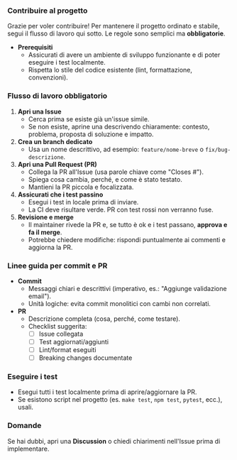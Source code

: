 ### Contribuire al progetto

Grazie per voler contribuire! Per mantenere il progetto ordinato e stabile, segui il flusso di lavoro qui sotto. Le regole sono semplici ma **obbligatorie**.

- **Prerequisiti**
  - Assicurati di avere un ambiente di sviluppo funzionante e di poter eseguire i test localmente.
  - Rispetta lo stile del codice esistente (lint, formattazione, convenzioni).

### Flusso di lavoro obbligatorio

1. **Apri una Issue**
   - Cerca prima se esiste già un'issue simile.
   - Se non esiste, aprine una descrivendo chiaramente: contesto, problema, proposta di soluzione e impatto.
2. **Crea un branch dedicato**
   - Usa un nome descrittivo, ad esempio: `feature/nome-breve` o `fix/bug-descrizione`.
3. **Apri una Pull Request (PR)**
   - Collega la PR all'Issue (usa parole chiave come "Closes #<numero>").
   - Spiega cosa cambia, perché, e come è stato testato.
   - Mantieni la PR piccola e focalizzata.
4. **Assicurati che i test passino**
   - Esegui i test in locale prima di inviare.
   - La CI deve risultare verde. PR con test rossi non verranno fuse.
5. **Revisione e merge**
   - Il maintainer rivede la PR e, se tutto è ok e i test passano, **approva e fa il merge**.
   - Potrebbe chiedere modifiche: rispondi puntualmente ai commenti e aggiorna la PR.

### Linee guida per commit e PR

- **Commit**
  - Messaggi chiari e descrittivi (imperativo, es.: "Aggiunge validazione email").
  - Unità logiche: evita commit monolitici con cambi non correlati.
- **PR**
  - Descrizione completa (cosa, perché, come testare).
  - Checklist suggerita:
    - [ ] Issue collegata
    - [ ] Test aggiornati/aggiunti
    - [ ] Lint/format eseguiti
    - [ ] Breaking changes documentate

### Eseguire i test

- Esegui tutti i test localmente prima di aprire/aggiornare la PR.
- Se esistono script nel progetto (es. `make test`, `npm test`, `pytest`, ecc.), usali.

### Domande

Se hai dubbi, apri una **Discussion** o chiedi chiarimenti nell'Issue prima di implementare.